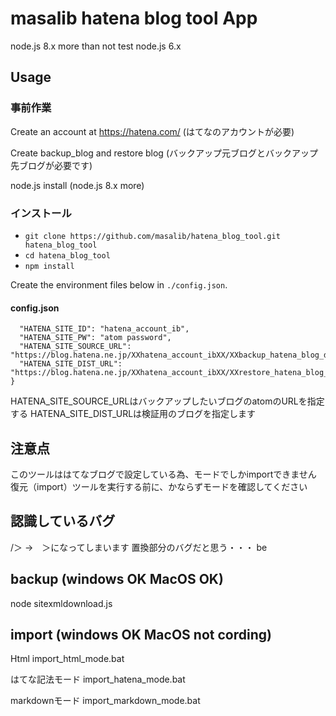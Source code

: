 
# masalib hatena blog tool App


node.js 8.x more than
not test node.js 6.x

## Usage

### 事前作業
Create an account at https://hatena.com/
(はてなのアカウントが必要)

Create backup_blog and restore blog
(バックアップ元ブログとバックアップ先ブログが必要です)

node.js install 
(node.js 8.x more)

### インストール

- `git clone https://github.com/masalib/hatena_blog_tool.git hatena_blog_tool`
- `cd hatena_blog_tool`
- `npm install`

Create the environment files below in `./config.json`.

#### config.json
```{
  "HATENA_SITE_ID": "hatena_account_ib",
  "HATENA_SITE_PW": "atom password",
  "HATENA_SITE_SOURCE_URL": "https://blog.hatena.ne.jp/XXhatena_account_ibXX/XXbackup_hatena_blog_domainXX/atom",
  "HATENA_SITE_DIST_URL": "https://blog.hatena.ne.jp/XXhatena_account_ibXX/XXrestore_hatena_blog_domainXX/atom"
}
```
HATENA_SITE_SOURCE_URLはバックアップしたいブログのatomのURLを指定する
HATENA_SITE_DIST_URLは検証用のブログを指定します

## 注意点

このツールははてなブログで設定している為、モードでしかimportできません
復元（import）ツールを実行する前に、かならずモードを確認してください


## 認識しているバグ

/＞ →　＞になってしまいます
置換部分のバグだと思う・・・
be

## backup (windows OK MacOS OK)


node sitexmldownload.js

## import (windows OK MacOS not cording)


Html
import_html_mode.bat

はてな記法モード
import_hatena_mode.bat

markdownモード
import_markdown_mode.bat

